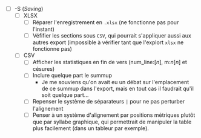 - [ ] -S (_Saving_)
  - [ ] XLSX
    - [ ] Réparer l'enregistrement en `.xlsx` (ne fonctionne pas pour l'instant)
    - [ ] Véfifier les sections sous `CSV`, qui pourrait s'appliquer aussi aux autres export (impossible à vérifier tant que l'explort `xlsx` ne fonctionne pas)
  - [ ] CSV
    - [ ] Afficher les statistiques en fin de vers (num_line:[_n_], m:_n_[_n_] et césures)
    - [ ] Inclure quelque part le summup
      - Je me souviens qu'on avait eu un débat sur l'emplacement de ce summup dans l'export, mais en tout cas il faudrait qu'il soit quelque part...
    - [ ] Repenser le système de séparateurs `|` pour ne pas perturber l'alignement
    - [ ] Penser à un système d'alignement par positions métriques plutôt que par syllabe graphique, qui permettrait de manipuler la table plus facilement (dans un tableur par exemple).
